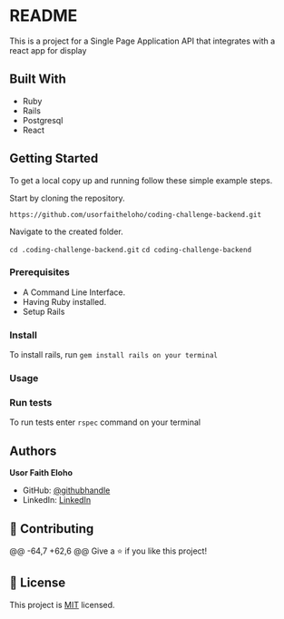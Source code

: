 # README

This is a project for a Single Page Application API that integrates with a react app for display


## Built With
- Ruby
- Rails
- Postgresql
- React


## Getting Started

To get a local copy up and running follow these simple example steps.

Start by cloning the repository.

`https://github.com/usorfaitheloho/coding-challenge-backend.git`

Navigate to the created folder.

`cd .coding-challenge-backend.git`
`cd coding-challenge-backend`


### Prerequisites

- A Command Line Interface.
- Having Ruby installed.
- Setup Rails

### Install
To install rails, run `gem install rails on your terminal`
### Usage
### Run tests
To run tests enter `rspec` command on your terminal

## Authors
 **Usor Faith Eloho**

- GitHub: [@githubhandle](https://github.com/usorfaitheloho)
- LinkedIn: [LinkedIn](https://www.linkedin.com/in/faith-usor)


## 🤝 Contributing
@@ -64,7 +62,6 @@ Give a ⭐️ if you like this project!


## 📝 License

This project is [MIT](./MIT.md) licensed.